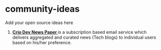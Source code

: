 # community-ideas
Add your open source ideas here

 1. **[Crio Dev News Paper ](https://github.com/Som-Crio-Do/Crio-Dev-Newspaper)**  is a subscription based email service which delivers aggregated and curated news (Tech blogs) to individual users based on his/her preference.
